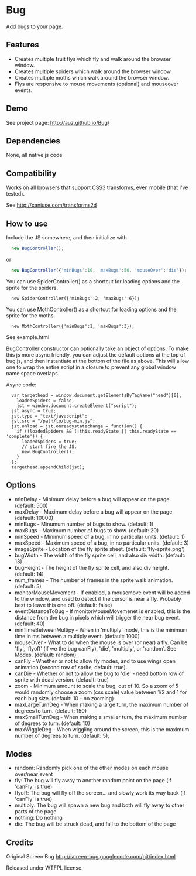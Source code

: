 Bug
===========

Add bugs to your page.



Features
--------

* Creates multiple fruit flys which fly and walk around the browser window.
* Creates multiple spiders which walk around the browser window.
* Creates multiple moths which walk around the browser window.
* Flys are responsive to mouse movements (optional) and mouseover events.


Demo
----

See project page: http://auz.github.io/Bug/


Dependencies
------------

None, all native js code


Compatibility
-------------

Works on all browsers that support CSS3 transforms, even mobile (that I've tested).

See http://caniuse.com/transforms2d


How to use
----------

Include the JS somewhere, and then initialize with
```js
  new BugController();
```
or
```js
  new BugController({'minBugs':10, 'maxBugs':50, 'mouseOver':'die'});
```
You can use SpiderController() as a shortcut for loading options and the sprite for the spiders.

```
  new SpiderController({'minBugs':2, 'maxBugs':6});
```

You can use MothController() as a shortcut for loading options and the sprite for the moths.

```
  new MothController({'minBugs':1, 'maxBugs':3});
```


See example.html

BugController constructor can optionally take an object of options. To make this js more async friendly, you can adjust the default options at the top of bug.js, and then instantiate at the bottom of the file as above. This will allow one to wrap the entire script in a closure to prevent any global window name space overlaps.

Async code:
```
  var targethead = window.document.getElementsByTagName("head")[0],
    loadedSpiders = false,
    jst = window.document.createElement("script");
  jst.async = true;
  jst.type = "text/javascript";
  jst.src = "/path/to/bug-min.js";
  jst.onload = jst.onreadystatechange = function() {
    if (!loadedSpiders && (!this.readyState || this.readyState == 'complete')) {
      loadedSpiders = true;
      // start fire the JS.
      new BugController();
    }
  };
  targethead.appendChild(jst);
```

Options
-------

* minDelay - Minimum delay before a bug will appear on the page. (default: 500)
* maxDelay - Maximum delay before a bug will appear on the page. (default: 10000)
* minBugs - Minumum number of bugs to show. (default: 1)
* maxBugs - Maximum number of bugs to show. (default: 20)
* minSpeed - Minimum speed of a bug, in no particular units. (default: 1)
* maxSpeed - Maximum speed of a bug, in no particular units. (default: 3)
* imageSprite - Location of the fly sprite sheet. (default: 'fly-sprite.png')
* bugWidth - The width of the fly sprite cell, and also div width. (default: 13)
* bugHeight - The height of the fly sprite cell, and also div height. (default: 14)
* num_frames - The number of frames in the sprite walk animation. (default: 5)
* monitorMouseMovement - If enabled, a mousemove event will be added to the window, and used to detect if the cursor is near a fly. Probably best to leave this one off. (default: false)
* eventDistanceToBug - If monitorMouseMovemenet is enabled, this is the distance from the bug in pixels which will trigger the near bug event. (default: 40)
* minTimeBetweenMultipy - When in 'multiply' mode, this is the minimum time in ms between a multiply event. (default: 1000)
* mouseOver - What to do when the mouse is over (or near) a fly. Can be 'fly', 'flyoff' (if we the bug canFly), 'die', 'multiply', or 'random'. See Modes. (default: random)
* canFly - Whether or not to allow fly modes, and to use wings open animation (second row of sprite, default: true).
* canDie - Whether or not to allow the bug to 'die' - need bottom row of sprite with dead version. (default: true)
* zoom - Minimum amount to scale the bug, out of 10. So a zoom of 5 would randomly choose a zoom (css scale) value between 1/2 and 1 for each bug size.   (default: 10 - no zooming)
* maxLargeTurnDeg - When making a large turn, the maximum number of degrees to turn. (default: 150)
* maxSmallTurnDeg - When making a smaller turn, the maximum number of degrees to turn. (default: 10)
* maxWiggleDeg - When wiggling around the screen, this is the maximum number of degrees to turn. (default: 5),

Modes
-----

* random: Randomly pick one of the other modes on each mouse over/near event
* fly: The bug will fly away to another random point on the page (if 'canFly' is true)
* flyoff: The bug will fly off the screen... and slowly work its way back (if 'canFly' is true)
* multiply: The bug will spawn a new bug and both will fly away to other parts of the page
* nothing: Do nothing
* die: The bug will be struck dead, and fall to the bottom of the page

Credits
-------

Original Screen Bug http://screen-bug.googlecode.com/git/index.html

Released under WTFPL license.
